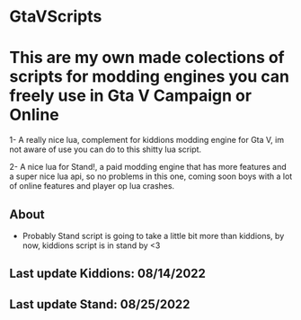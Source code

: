 # GtaVScripts
# This are my own made colections of scripts for modding engines you can freely use in Gta V Campaign or Online
1- A really nice lua, complement for kiddions modding engine for Gta V, im not aware of use you can do to this shitty lua script.


2- A nice lua for Stand!, a paid modding engine that has more features and a super nice lua api, so no problems in this one, coming soon boys with a lot of online features and player op lua crashes.


## About
-  Probably Stand script is going to take a little bit more than kiddions, by now, kiddions script is in stand by <3

## Last update Kiddions: 08/14/2022
## Last update Stand: 08/25/2022
